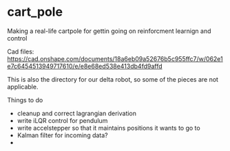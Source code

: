 # cart_pole

Making a real-life cartpole for gettin going on reinforcment learnign and control

Cad files: https://cad.onshape.com/documents/18a6eb09a52676b5c955ffc7/w/062e1e7c6454513949717610/e/e8e68ed538e413db4fd9affd

This is also the directory for our delta robot, so some of the pieces are not applicable.

Things to do

* cleanup and correct lagrangian derivation
* write iLQR control for pendulum
* write accelstepper so that it maintains positions it wants to go to
* Kalman filter for incoming data?
* 